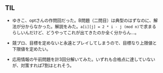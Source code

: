 ## TIL

* ゆきこ、optさんの作問回だった。B問題（二問目）は典型のはずなのに、解法が分からなかった。解説をみた。`a[i][j] = 2 * i - j (mod n)`で求まるらしいんだけど、どうやってこれが出てきたのか全く分からん...。

* 競プロ、目標を定めないと永遠とプレイしてしまうので、目標なり上限値と下限値を定めたい。

* 応用情報の午前問題を計3回分解いてみた。いずれも合格点に達していないが、対策すれば7割はとれそう。